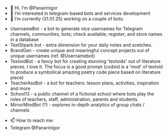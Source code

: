 - 👋 Hi, I’m @PanarinIgor
- 👀 I’m interested in telegram-based bots and services development
- 🌱 I’m currently (31.01.25) working on a couple of bots: 
* UsernameBot - a bot to generate nice usernames for Telegram channels, communities, bots; check available; register; and store names in a database
* TextStpark bot - extra dimension for your daily notes and scetches.
* BrandGen - create unique and meaningful concept projects out of unique usernames (ref. @Usernamebot)
* TextoidBot - a fancy bot for creating stunning 'textoids' out of literature pieces. I love it. The focus is a good prompt (codoid is a 'mod' of textoid to produce a symbolical amazing poetry code piece based on literature piece)
* TeacherAssBot - a bot for teachers: lesson plans, activities, inspiration and more
* School13 - a public channel of a fictional school where bots play the roles of teachers, staff, administration, parents and students.
* MirrorMindBot (?) - explores in-depth analytics of group chats / channels
 

- 📫 How to reach me:
- Telegram @PanarinIgor
